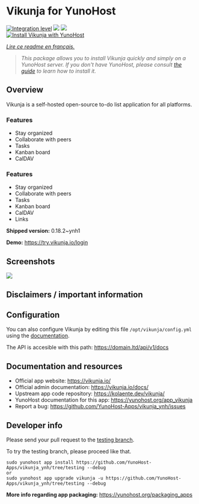 <!--
N.B.: This README was automatically generated by https://github.com/YunoHost/apps/tree/master/tools/README-generator
It shall NOT be edited by hand.
-->

# Vikunja for YunoHost

[![Integration level](https://dash.yunohost.org/integration/vikunja.svg)](https://dash.yunohost.org/appci/app/vikunja) ![](https://ci-apps.yunohost.org/ci/badges/vikunja.status.svg) ![](https://ci-apps.yunohost.org/ci/badges/vikunja.maintain.svg)  
[![Install Vikunja with YunoHost](https://install-app.yunohost.org/install-with-yunohost.svg)](https://install-app.yunohost.org/?app=vikunja)

*[Lire ce readme en français.](./README_fr.md)*

> *This package allows you to install Vikunja quickly and simply on a YunoHost server.
If you don't have YunoHost, please consult [the guide](https://yunohost.org/#/install) to learn how to install it.*

## Overview

Vikunja is a self-hosted open-source to-do list application for all platforms.

### Features

- Stay organized 
- Collaborate with peers
- Tasks  
- Kanban board
- CalDAV

### Features

- Stay organized 
- Collaborate with peers
- Tasks  
- Kanban board
- CalDAV
- Links  

**Shipped version:** 0.18.2~ynh1

**Demo:** https://try.vikunja.io/login

## Screenshots

![](./doc/screenshots/kanban.png)

## Disclaimers / important information

## Configuration

You can also configure Vikunja by editing this file `/opt/vikunja/config.yml` using the [documentation](https://vikunja.io/docs/config-options/).


The API is accesible with this path: https://domain.ltd/api/v1/docs
## Documentation and resources

* Official app website: https://vikunja.io/
* Official admin documentation: https://vikunja.io/docs/
* Upstream app code repository: https://kolaente.dev/vikunja/
* YunoHost documentation for this app: https://yunohost.org/app_vikunja
* Report a bug: https://github.com/YunoHost-Apps/vikunja_ynh/issues

## Developer info

Please send your pull request to the [testing branch](https://github.com/YunoHost-Apps/vikunja_ynh/tree/testing).

To try the testing branch, please proceed like that.
```
sudo yunohost app install https://github.com/YunoHost-Apps/vikunja_ynh/tree/testing --debug
or
sudo yunohost app upgrade vikunja -u https://github.com/YunoHost-Apps/vikunja_ynh/tree/testing --debug
```

**More info regarding app packaging:** https://yunohost.org/packaging_apps